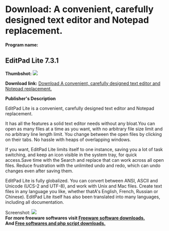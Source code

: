 # Download: A convenient, carefully designed text editor and Notepad replacement.

**Program name:**

## EditPad Lite 7.3.1

  
**Thumbshot:** ![](http://www.freewarefiles.com/screenshot/editpadlite7_md.gif)   
  
**Download link:** [Download A convenient, carefully designed text editor and Notepad replacement.](http://freesoftwares.boysofts.com/EditPad-Lite_program_22823.html)  
  


**Publisher's Description**  
  


EditPad Lite is a convenient, carefully designed text editor and Notepad replacement. 

It has all the features a solid text editor needs without any bloat.You can open as many files at a time as you want, with no arbitrary file size limit and no arbitrary line length limit. You change between the open files by clicking on their tabs. No hassle with heaps of overlapping windows. 

If you want, EditPad Lite limits itself to one instance, saving you a lot of task switching, and keep an icon visible in the system tray, for quick access.Save time with the Search and replace that can work across all open files. Reduce frustration with the unlimited undo and redo, which can undo changes even after saving them. 

EditPad Lite is fully globalized. You can convert between ANSI, ASCII and Unicode (UCS-2 and UTF-8), and work with Unix and Mac files. Create text files in any language you like, whether thatA's English, French, Russian or Chinese). EditPad Lite itself has also been translated into many languages, including all documentation. 

  
  
Screenshot: ![](http://www.freewarefiles.com/screenshot/editpadlite7.gif)   
**For more freeware softwares visit [Freeware software downloads.](http://freesoftwares.boysofts.com/)**   
**And [Free softwares and php script downloads.](http://www.boysofts.com/)**
